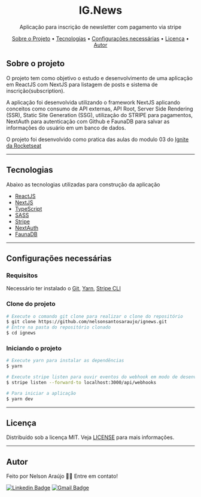 <h1 align="center">
    IG.News
</h1>
<p align="center">Aplicação para inscrição de newsletter com pagamento via stripe</p>


<p align="center">
 <a href="#sobre-o-projeto">Sobre o Projeto</a> •
 <a href="#tecnologias">Tecnologias</a> •
 <a href="#configurações-necessárias">Configurações necessárias</a> •
 <a href="#licença">Licença</a> •
 <a href="#autor">Autor</a>
</p>

## Sobre o projeto

O projeto tem como objetivo o estudo e desenvolvimento de uma aplicação em ReactJS com NextJS para listagem de posts e sistema de inscrição(subscription).

A aplicação foi desenvolvida utilizando o framework NextJS aplicando conceitos como consumo de API externas, API Root, Server Side Rendering (SSR), Static Site Generation (SSG), utilização do STRIPE para pagamentos, NextAuth para autenticação com Github e FaunaDB para salvar as informações do usuário em um banco de dados.

O projeto foi desenvolvido como pratica das aulas do modulo 03 do [Ignite da Rocketseat](https://rocketseat.com.br/)

---

## Tecnologias

Abaixo as tecnologias utilizadas para construção da aplicação

- [ReactJS](https://reactjs.org/)
- [NextJS](https://nextjs.org/)
- [TypeScript](https://www.typescriptlang.org/)
- [SASS](https://sass-lang.com/)
- [Stripe](https://stripe.com/)
- [NextAuth](https://next-auth.js.org/)
- [FaunaDB](https://fauna.com/)

---

## Configurações necessárias

### **Requisitos**

Necessário ter instalado o [Git](https://git-scm.com/), [Yarn](https://classic.yarnpkg.com),
[Stripe CLI](https://stripe.com/docs/stripe-cli)


### **Clone do projeto**

```bash
# Execute o comando git clone para realizar o clone do repositório
$ git clone https://github.com/nelsonsantosaraujo/ignews.git
# Entre na pasta do repositório clonado
$ cd ignews
```

### **Iniciando o projeto**

```bash
# Execute yarn para instalar as dependências
$ yarn

# Execute stripe listen para ouvir eventos do webhook em modo de desenvolvimento
$ stripe listen --forward-to localhost:3000/api/webhooks 

# Para iniciar a aplicação
$ yarn dev

```

---

## Licença

Distribuído sob a licença MIT. Veja [LICENSE](LICENSE) para mais informações.

---

## Autor

Feito por Nelson Araújo 👋🏽 Entre em contato!

[![Linkedin Badge](https://img.shields.io/badge/-Nelson-blue?style=flat-square&logo=Linkedin&logoColor=white&link=https://www.linkedin.com/in/tgmarinho/)](https://www.linkedin.com/in/nelsonsantosaraujo/)
[![Gmail Badge](https://img.shields.io/badge/-nelsonsantosaraujo@hotmail.com-red?style=flat-square&link=mailto:nelsonsantosaraujo@hotmail.com)](mailto:nelsonsantosaraujo@hotmail.com)